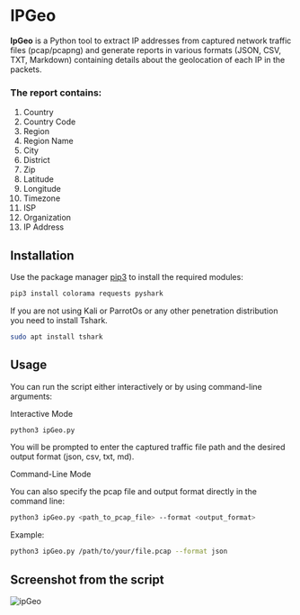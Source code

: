 # IPGeo

**IpGeo** is a Python tool to extract IP addresses from captured network traffic files (pcap/pcapng) and generate reports in various formats (JSON, CSV, TXT, Markdown) containing details about the geolocation of each IP in the packets.

### The report contains:
1. Country
2. Country Code
3. Region
4. Region Name
5. City
6. District
7. Zip
8. Latitude
9. Longitude
10. Timezone
11. ISP
12. Organization
13. IP Address

## Installation

Use the package manager [pip3](https://pip.pypa.io/en/stable/) to install the required modules:

```bash
pip3 install colorama requests pyshark
```

If you are not using Kali or ParrotOs or any other penetration distribution you need to install Tshark.
```bash
sudo apt install tshark
```

## Usage

You can run the script either interactively or by using command-line arguments:

Interactive Mode

```bash
python3 ipGeo.py
```

You will be prompted to enter the captured traffic file path and the desired output format (json, csv, txt, md).

Command-Line Mode

You can also specify the pcap file and output format directly in the command line:

```bash
python3 ipGeo.py <path_to_pcap_file> --format <output_format>
```

Example:
```bash
python3 ipGeo.py /path/to/your/file.pcap --format json
```

## Screenshot from the script
![ipGeo](https://user-images.githubusercontent.com/89426041/189775552-78dfb962-23ba-46e7-b1f0-3e31ef54ebd3.png)
